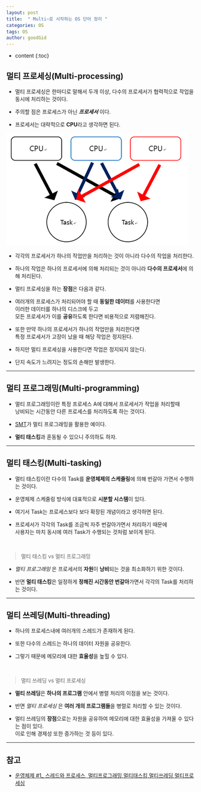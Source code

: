 ```yaml
---
layout: post
title:  " Multi~로 시작하는 OS 단어 정리 "
categories: OS
tags: OS
author: goodGid
---
```

* content
{:toc}

## 멀티 프로세싱(Multi-processing)

* 멀티 프로세싱은 한마디로 말해서 두개 이상, 다수의 프로세서가 협력적으로 작업을 동시에 처리하는 것이다.

* 주의할 점은 프로세스가 아닌 ***프로세서*** 이다.

* 프로세서는 대략적으로 **CPU**라고 생각하면 된다.


![](/assets/img/os/os_start_from_multi_1.png)














* 각각의 프로세서가 하나의 작업만을 처리하는 것이 아니라 다수의 작업을 처리한다.

* 하나의 작업은 하나의 프로세서에 의해 처리되는 것이 아니라 **다수의 프로세서**에 의해 처리된다.

* 멀티 프로세싱을 하는 **장점**은 다음과 같다.

* 여러개의 프로세스가 처리되어야 할 때 **동일한 데이터**를 사용한다면 <br> 이러한 데이터를 하나의 디스크에 두고 <br> 모든 프로세서가 이를 **공유**하도록 한다면 비용적으로 저렴해진다.

* 또한 만약 하나의 프로세서가 하나의 작업만을 처리한다면 <br> 특정 프로세서가 고장이 났을 때 해당 작업은 정지된다. 

* 하지만 멀티 프로세싱을 사용한다면 작업은 정지되지 않는다.

* 단지 속도가 느려지는 정도의 손해만 발생한다.


---

## 멀티 프로그래밍(Multi-programming)

* 멀티 프로그래밍이란 특정 프로세스 A에 대해서 프로세서가 작업을 처리할때 <br> 낭비되는 시간동안 다른 프로세스를 처리하도록 하는 것이다.

* [SMT]({{site.url}}/Simultaneous-Multi-Threading)가 멀티 프로그래밍을 활용한 예이다.

* **멀티 태스킹**과 혼동될 수 있으니 주의하도 하자.


---

## 멀티 태스킹(Multi-tasking)

* 멀티 태스킹이란 다수의 Task를 **운영체제의 스케줄링**에 의해 번갈아 가면서 수행하는 것이다. 

* 운영체제 스케줄링 방식에 대표적으로 **시분할 시스템**이 있다.

* 여기서 Task는 프로세스보다 보다 확장된 개념이라고 생각하면 된다.

* 프로세서가 각각의 Task를 조금씩 자주 번갈아가면서 처리하기 때문에 <br> 사용자는 마치 동시에 여러 Task가 수행되는 것처럼 보이게 된다.

<br>

> 멀티 태스킹 vs 멀티 프로그래밍

* *멀티 프로그래밍* 은 프로세서의 **자원**이 **낭비**되는 것을 최소화하기 위한 것이다.

* 반면 **멀티 태스킹**은 일정하게 **정해진 시간동안 번갈아**가면서 각각의 Task를 처리하는 것이다.


---


## 멀티 쓰레딩(Multi-threading)

* 하나의 프로세스내에 여러개의 스레드가 존재하게 된다.

* 또한 다수의 스레드는 하나의 데이터 자원을 공유한다. 

* 그렇기 때문에 메모리에 대한 **효율성**을 높힐 수 있다.

<br>

> 멀티 쓰레딩 vs 멀티 프로세싱

* **멀티 쓰레딩**은 **하나의 프로그램** 안에서 병렬 처리의 이점을 보는 것이다.

* 반면 *멀티 프로세싱* 은 **여러 개의 프로그램들**을 병렬로 처리할 수 있는 것이다.

* 멀티 쓰레딩의 **장점**으로는 자원을 공유하여 메모리에 대한 효율성을 가져올 수 있다는 점이 있다. <br> 이로 인해 경제성 또한 증가하는 것 등이 있다.



---

## 참고

* [운영체제 #1_ 스레드와 프로세스, 멀티프로그래밍,멀티태스킹,멀티쓰레딩,멀티프로세싱](https://doorbw.tistory.com/26)
